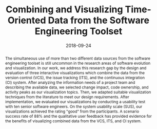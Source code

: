 ---
abstract: The simultaneous use of more than two different data sources from the software
  engineering toolset is still uncommon in the research areas of software evolution
  and visualization. In our work, we address this research gap by the design and evaluation
  of three interactive visualizations which combine the data from the version control
  (VCS), the issue tracking (ITS), and the continuous integration (CI) system. After
  analyzing the information needs of a project team and describing the available data,
  we selected change impact, code ownership, and activity peaks as our visualization
  topics. Then, we adapted suitable visualization techniques from the literature to
  meet our design requirements. After implementation, we evaluated our visualizations
  by conducting a usability test with ten senior software engineers. On the system
  usability scale (SUS), our visualizations achieved the rating "good" from the participants.
  A scenario success rate of 88% and the qualitative user feedback has provided evidence
  for the benefits of visualizing combined data from the VCS, ITS, and CI system.
authors:
- Johann Grabner
- Roman Decker
- Thomas Artner
- Mario Bernhart
- Thomas Grechenig
date: '2018-09-24'
featured: false
links:
- name: Publik
  url: https://publik.tuwien.ac.at/showentry.php?ID=277474&lang=1
publication_types:
- '0'
publishDate: '2018-09-24'
title: Combining and Visualizing Time-Oriented Data from the Software Engineering
  Toolset
url_pdf: ''
---